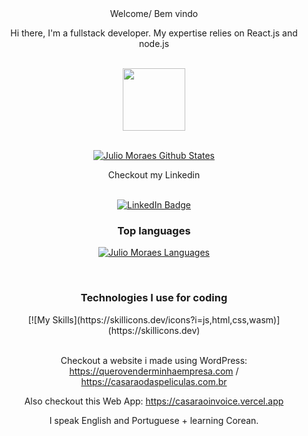 <div align="center">
  Welcome/ Bem vindo
  
<br>
  
Hi there, I'm a fullstack developer. My expertise relies on React.js and node.js

<br>

<div id="header" align="center">
  <img src="https://media.giphy.com/media/M9gbBd9nbDrOTu1Mqx/giphy.gif" width="100"/>
</div>

<br>

[![Julio Moraes Github States](https://github-readme-stats.vercel.app/api?username=ThiagoMarvinSoares&show_icons=true&theme=dracula)](https://github.com/ThiagoMarvinSoares/github-readme-stats)

<div align="center">
  <p>
    Checkout my Linkedin
  </p>
</div>

<br>

<div id="badges" align="center">
  <a href="https://www.linkedin.com/in/thiago-marvin-069186187/">
    <img src="https://img.shields.io/badge/LinkedIn-blue?style=for-the-badge&logo=linkedin&logoColor=white" alt="LinkedIn Badge"/>
  </a>
</div>

<h3>Top languages</h3>

[![Julio Moraes Languages](https://github-readme-stats.vercel.app/api/top-langs/?username=ThiagoMarvinSoares&layout=compact)](https://github.com/ThiagoMarvinSoares/github-readme-stats)


<br>

<div>
  <h3>Technologies I use for coding</h3>
  [![My Skills](https://skillicons.dev/icons?i=js,html,css,wasm)](https://skillicons.dev)
</div>
<br>

  Checkout a website i made using WordPress: https://querovenderminhaempresa.com / https://casaraodaspeliculas.com.br
  
  Also checkout this Web App: https://casaraoinvoice.vercel.app

I speak English and Portuguese + learning Corean.



</div>
